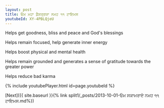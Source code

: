 ```yaml
---
layout: post
title: ਓਮ ਮਹਾ ਡੈਸ਼ਤ੍ਰਯਾ ਨਮਹ ੧੧ ਟਾਇਮਸ
youtubeId: XY-4PBLQjeU
---
```

 
 
Helps get goodness, bliss and peace and God's blessings
 
Helps remain focused, help generate inner energy 
 
Helps boost physical and mental health 
 
Helps remain grounded and generates a sense of gratitude towards the greater power 
 
Helps reduce bad karma
 
 
 
 


{% include youtubePlayer.html id=page.youtubeId %}
 
[Next]({{ site.baseurl }}{% link  split1/_posts/2013-10-01-ਓਮ ਸਕਾਮਰਾਏ ਨਮਹ ੧੧ ਟਾਇਮਸ.md%})
 
